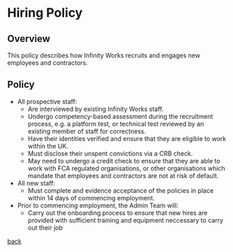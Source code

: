 # Hiring Policy

## Overview
This policy describes how Infinity Works recruits and engages new employees and contractors.

## Policy
* All prospective staff:
   * Are interviewed by existing Infinity Works staff.
   * Undergo competency-based assessment during the recruitment process, e.g. a platform test, or technical test reviewed by an existing member of staff for correctness.
   * Have their identities verified and ensure that they are eligible to work within the UK.
   * Must disclose their unspent convictions via a CRB check.
   * May need to undergo a credit check to ensure that they are able to work with FCA regulated organisations, or other organisations which mandate that employees and contractors are not at risk of default.
* All new staff:
   * Must complete and evidence acceptance of the policies in place within 14 days of commencing employment.
* Prior to commencing employment, the Admin Team will:
   * Carry out the onboarding process to ensure that new hires are provided with sufficient training and equipment neccessary to carry out their job
   
[back](../README.md#a-z-policies)
